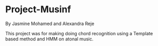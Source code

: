 # Project-Musinf
By Jasmine Mohamed and Alexandra Reje

This project was for making doing chord recognition using a Template based method and HMM on atonal music. 
